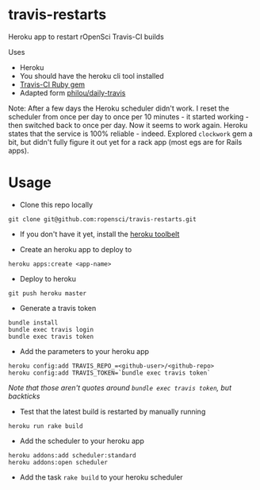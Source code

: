 travis-restarts
============


Heroku app to restart rOpenSci Travis-CI builds

Uses

* Heroku
* You should have the heroku cli tool installed
* [Travis-CI Ruby gem](https://github.com/travis-ci/travis.rb)
* Adapted form [philou/daily-travis](https://github.com/philou/daily-travis)

Note: After a few days the Heroku scheduler didn't work. I reset the scheduler from once per day to once per 10 minutes - it started working - then switched back to once per day. Now it seems to work again. Heroku states that the service is 100% reliable - indeed. Explored `clockwork` gem a bit, but didn't fully figure it out yet for a rack app (most egs are for Rails apps).

Usage
=====

* Clone this repo locally

```shell
git clone git@github.com:ropensci/travis-restarts.git
```

* If you don't have it yet, install the [heroku toolbelt](https://devcenter.heroku.com/articles/quickstart)

* Create an heroku app to deploy to

```shell
heroku apps:create <app-name>
```

* Deploy to heroku

```shell
git push heroku master
```

* Generate a travis token

```shell
bundle install
bundle exec travis login
bundle exec travis token
```

* Add the parameters to your heroku app

```shell
heroku config:add TRAVIS_REPO_=<github-user>/<github-repo>
heroku config:add TRAVIS_TOKEN=`bundle exec travis token`
```

_Note that those aren't quotes around `bundle exec travis token`, but backticks_

* Test that the latest build is restarted by manually running

```shell
heroku run rake build
```

* Add the scheduler to your heroku app

```shell
heroku addons:add scheduler:standard
heroku addons:open scheduler
```

* Add the task ```rake build``` to your heroku scheduler
